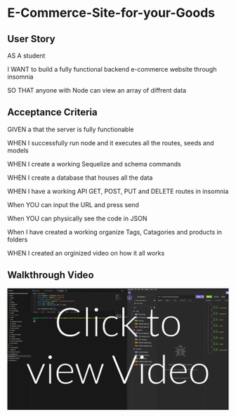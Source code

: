 # E-Commerce-Site-for-your-Goods

## User Story

AS A student

I WANT to build a fully functional backend e-commerce website through insomnia

SO THAT anyone with Node can view an array of diffrent data

## Acceptance Criteria

GIVEN a that the server is fully functionable

WHEN I successfully run node and it executes all the routes, seeds and models

WHEN I create a working Sequelize and schema commands

WHEN I create a database that houses all the data

WHEN I have a working API GET, POST, PUT and DELETE routes in insomnia

When YOU can input the URL and press send

When YOU can physically see the code in JSON

When I have created a working organize Tags, Catagories and products in folders

WHEN I created an orginized video on how it all works

## Walkthrough Video

[![Video](./22.jpg)](https://www.youtube.com/watch?v=QY3H-DJMGpk)
